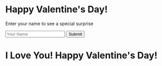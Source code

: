 <html lang="en">
    <head>
        <meta charset="UTF-8">
        <meta name="viewport" content="width=device-width, initial-scale=1.0">
        <title>Valentine's Day Greeting</title>
        <link rel="stylesheet" href="styles.css">
    </head>
    <body>
        <div class="container">
            <div class="initial-screen" id="initialScreen">
                <h1>Happy Valentine's Day!</h1>
                <p>Enter your name to see a special surprise</p>
                <input type="text" id="nameInput" placeholder="Your Name" required>
                <button id="submitBtn">Submit</button>
            </div>
            <div class="heart-container">
                <div class="heart" id="heart"></div>
                <h1 id="greeting">I Love You! Happy Valentine's Day!</h1>
            </div>
        </div>
        <script src="script.js"></script>
    </body>
    </html>
